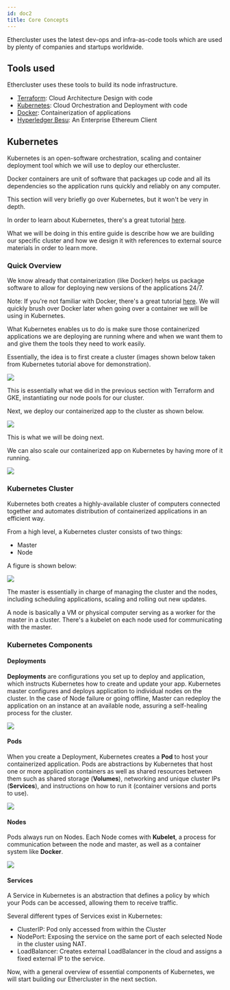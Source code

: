 ```yaml
---
id: doc2
title: Core Concepts
---
```


Ethercluster uses the latest dev-ops and infra-as-code tools which are used by plenty of companies and startups worldwide.

## Tools used

Ethercluster uses these tools to build its node infrastructure.

- [Terraform](https://www.terraform.io/): Cloud Architecture Design with code
- [Kubernetes](https://www.kubernetes.io/): Cloud Orchestration and Deployment with code
- [Docker](https://www.docker.com/): Containerization of applications
- [Hyperledger Besu](https://www.parity.io/): An Enterprise Ethereum Client

## Kubernetes

Kubernetes is an open-software orchestration, scaling and container deployment tool which we will use to deploy our ethercluster.

Docker containers are unit of software that packages up code and all its dependencies so the application runs quickly and reliably on any computer.

This section will very briefly go over Kubernetes, but it won't be very in depth.

In order to learn about Kubernetes, there's a great tutorial [here](https://kubernetes.io/docs/tutorials/kubernetes-basics/).

What we will be doing in this entire guide is describe how we are building our specific cluster and how we design it with references to external source materials in order to learn more.

### Quick Overview

We know already that containerization (like Docker) helps us package software to allow for deploying new versions of the applications 24/7.

Note: If you're not familiar with Docker, there's a great tutorial [here](https://docker-curriculum.com/). We will quickly brush over Docker later when going over a container we will be using in Kubernetes.

What Kubernetes enables us to do is make sure those containerized applications we are deploying are running where and when we want them to and give them the tools they need to work easily.

Essentially, the idea is to first create a cluster (images shown below taken from Kubernetes tutorial above for demonstration).

![](https://user-images.githubusercontent.com/10556209/94851027-703b5080-03ed-11eb-9a44-8fe28bad6fa4.png)

This is essentially what we did in the previous section with Terraform and GKE, instantiating our node pools for our cluster.

Next, we deploy our containerized app to the cluster as shown below.

![](https://user-images.githubusercontent.com/10556209/94851139-a547a300-03ed-11eb-868b-e18dcfaadf59.png)

This is what we will be doing next.

We can also scale our containerized app on Kubernetes by having more of it running.

![](https://user-images.githubusercontent.com/10556209/94851187-b5f81900-03ed-11eb-97c4-3cadf11fdba6.png)

### Kubernetes Cluster

Kubernetes both creates a highly-available cluster of computers connected together and automates distribution of containerized applications in an efficient way.

From a high level, a Kubernetes cluster consists of two things:

- Master
- Node
  
A figure is shown below:

![](https://user-images.githubusercontent.com/10556209/94851277-d7f19b80-03ed-11eb-8696-e17e90895bc4.png)

The master is essentially in charge of managing the cluster and the nodes, including scheduling applications, scaling and rolling out new updates.

A node is basically a VM or physical computer serving as a worker for the master in a cluster. There's a kubelet on each node used for communicating with the master.

### Kubernetes Components

#### Deployments

__Deployments__ are configurations you set up to deploy and application, which instructs Kubernetes how to create and update your app. Kubernetes master configures and deploys application to individual nodes on the cluster. In the case of Node failure or going offline, Master can redeploy the application on an instance at an available node, assuring a self-healing process for the cluster.

![](https://user-images.githubusercontent.com/10556209/94851441-12f3cf00-03ee-11eb-84d5-211b8820271f.png)

#### Pods

When you create a Deployment, Kubernetes creates a __Pod__ to host your containerized application. Pods are abstractions by Kubernetes that host one or more application containers as well as shared resources between them such as shared storage (__Volumes__), networking and unique cluster IPs (__Services__), and instructions on how to run it (container versions and ports to use).

![](https://user-images.githubusercontent.com/10556209/94851535-31f26100-03ee-11eb-9fe7-298ab10a2eb0.png)

#### Nodes

Pods always run on Nodes. Each Node comes with __Kubelet__, a process for communication between the node and master, as well as a container system like __Docker__.

![](https://user-images.githubusercontent.com/10556209/94851590-46cef480-03ee-11eb-8959-821a47619d28.png)

#### Services
A Service in Kubernetes is an abstraction that defines a policy by which your Pods can be accessed, allowing them to receive traffic.

Several different types of Services exist in Kubernetes:

- ClusterIP: Pod only accessed from within the Cluster
- NodePort: Exposing the service on the same port of each selected Node in the cluster using NAT.
- LoadBalancer: Creates external LoadBalancer in the cloud and assigns a fixed external IP to the service.

Now, with a general overview of essential components of Kubernetes, we will start building our Ethercluster in the next section.